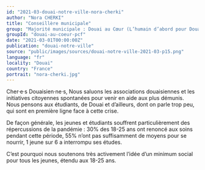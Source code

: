 ```yaml
---
id: "2021-03-douai-notre-ville-nora-cherki"
author: "Nora CHERKI"
title: "Conseillère municipale"
group: "Majorité municipale : Douai au Cœur (L’humain d’abord pour Douai)"
groupId: "douai-au-coeur-pcf"
date: "2021-03-01T00:00:00Z"
publication: "douai-notre-ville"
source: "public/images/sources/douai-notre-ville-2021-03-p15.png"
language: "fr"
locality: "Douai"
country: "France"
portrait: "nora-cherki.jpg"
---
```


Cher·e·s Douaisien·ne·s,
Nous saluons les associations douaisiennes et les initiatives citoyennes spontanées pour venir en aide aux plus démunis.
Nous pensons aux étudiants, de Douai et d’ailleurs, dont on parle trop peu, qui sont en première ligne face à cette crise.

De façon générale, les jeunes et étudiants souffrent particulièrement des répercussions de la pandémie : 30% des 18-25 ans ont renoncé aux soins pendant cette période, 55% n’ont pas suffisamment de moyens pour se nourrir, 1 jeune sur 6 a interrompu ses études.

C’est pourquoi nous soutenons très activement l’idée d’un minimum social pour tous les jeunes, étendu aux 18-25 ans.
